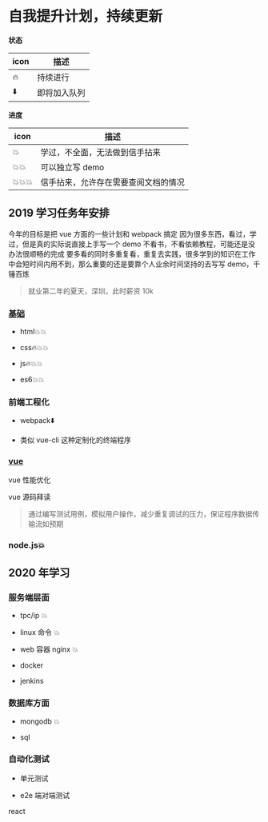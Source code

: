 # 自我提升计划，持续更新

**状态**

| icon | 描述         |
| ---- | ------------ |
| 🔥   | 持续进行     |
| ⬇️   | 即将加入队列 |

**进度**

| icon   | 描述                                 |
| ------ | ------------------------------------ |
| 💥     | 学过，不全面，无法做到信手拈来       |
| 💥💥   | 可以独立写 demo                      |
| 💥💥💥 | 信手拈来，允许存在需要查阅文档的情况 |

## 2019 学习任务年安排

今年的目标是把 vue 方面的一些计划和 webpack 搞定
因为很多东西，看过，学过，但是真的实际说直接上手写一个 demo
不看书，不看依赖教程，可能还是没办法很顺畅的完成
要多看的同时多重复看，重复去实践，很多学到的知识在工作中会短时间内用不到，那么重要的还是要靠个人业余时间坚持的去写写 demo，千锤百炼

> 就业第二年的夏天，深圳，此时薪资 10k

### [基础](./规划文档/基础大纲)

- html💥💥

- css🔥💥💥

- js🔥💥💥

- es6💥💥

### 前端工程化

- webpack⬇️

- 类似 vue-cli 这种定制化的终端程序

### [vue]((./规划文档/vue))

vue 性能优化

vue 源码拜读

> 通过编写测试用例，模拟用户操作，减少重复调试的压力，保证程序数据传输流如预期

### node.js💥

## 2020 年学习

### 服务端层面

- tpc/ip 💥

- linux 命令 💥

- web 容器 nginx 💥

- docker

- jenkins

### 数据库方面

- mongodb 💥

- sql

### 自动化测试

- 单元测试

- e2e 端对端测试

react
